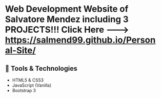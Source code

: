 # Web Development Website of Salvatore Mendez including 3 PROJECTS!!! Click Here ---> https://salmend99.github.io/Personal-Site/

## 🔧 Tools & Technologies
- HTML5 & CSS3
- JavaScript (Vanilla)
- Bootstrap 3
